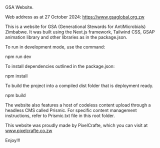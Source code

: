 
GSA Website.


Web address as at 27 October 2024: https://www.gsaglobal.org.zw

This is a website for GSA (Generational Stewards for AntiMicrobials) Zimbabwe. It was built using the Next.js framework, Tailwind CSS, GSAP animation library and other libraries as in the package.json.

To run in development mode, use the command:

npm run dev

To install dependencies outlined in the package.json:

npm install

To build the project into a compiled dist folder that is deployment ready.

npm build


The website also features a host of codeless content upload through a headless CMS called Prismic. For specific content management instructions, refer to Prismic.txt file in this root folder.

This website was proudly made by PixelCrafte, which you can visit at www.pixelcrafte.co.zw

Enjoy!!!

